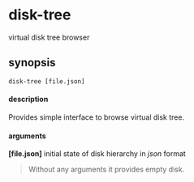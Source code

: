 # disk-tree

virtual disk tree browser

## synopsis

`disk-tree [file.json]`

#### description

Provides simple interface to browse virtual disk tree.

#### arguments


**[file.json]**
	initial state of disk hierarchy in *json* format

>Without any arguments it provides empty disk.
